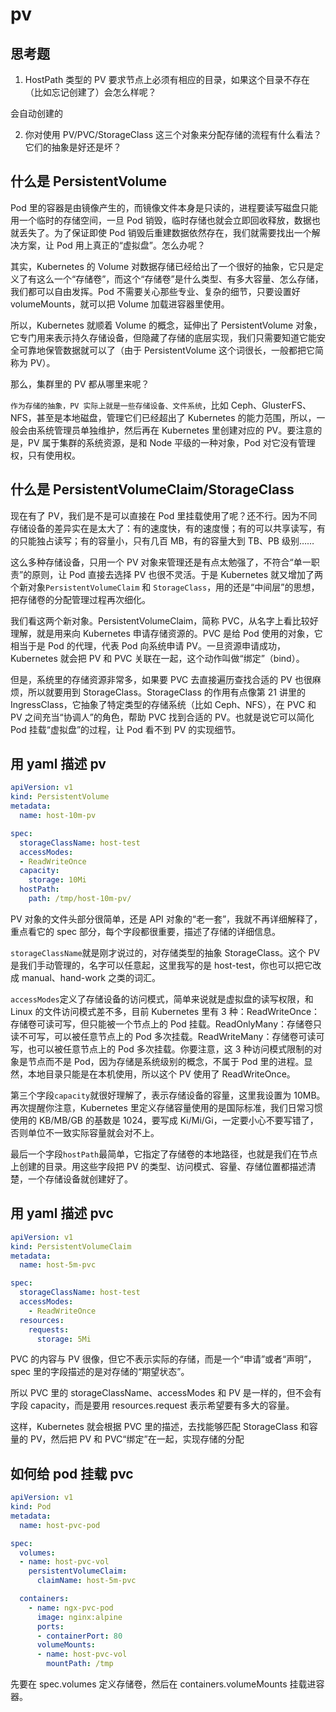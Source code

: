 # pv
## 思考题
1. HostPath 类型的 PV 要求节点上必须有相应的目录，如果这个目录不存在（比如忘记创建了）会怎么样呢？

会自动创建的

2. 你对使用 PV/PVC/StorageClass 这三个对象来分配存储的流程有什么看法？它们的抽象是好还是坏？

## 什么是 PersistentVolume
Pod 里的容器是由镜像产生的，而镜像文件本身是只读的，进程要读写磁盘只能用一个临时的存储空间，一旦 Pod 销毁，临时存储也就会立即回收释放，数据也就丢失了。为了保证即使 Pod 销毁后重建数据依然存在，我们就需要找出一个解决方案，让 Pod 用上真正的“虚拟盘”。怎么办呢？

其实，Kubernetes 的 Volume 对数据存储已经给出了一个很好的抽象，它只是定义了有这么一个“存储卷”，而这个“存储卷”是什么类型、有多大容量、怎么存储，我们都可以自由发挥。Pod 不需要关心那些专业、复杂的细节，只要设置好 volumeMounts，就可以把 Volume 加载进容器里使用。

所以，Kubernetes 就顺着 Volume 的概念，延伸出了 PersistentVolume 对象，它专门用来表示持久存储设备，但隐藏了存储的底层实现，我们只需要知道它能安全可靠地保管数据就可以了（由于 PersistentVolume 这个词很长，一般都把它简称为 PV）。

那么，集群里的 PV 都从哪里来呢？

`作为存储的抽象，PV 实际上就是一些存储设备、文件系统`，比如 Ceph、GlusterFS、NFS，甚至是本地磁盘，管理它们已经超出了 Kubernetes 的能力范围，所以，一般会由系统管理员单独维护，然后再在 Kubernetes 里创建对应的 PV。要注意的是，PV 属于集群的系统资源，是和 Node 平级的一种对象，Pod 对它没有管理权，只有使用权。
## 什么是 PersistentVolumeClaim/StorageClass
现在有了 PV，我们是不是可以直接在 Pod 里挂载使用了呢？还不行。因为不同存储设备的差异实在是太大了：有的速度快，有的速度慢；有的可以共享读写，有的只能独占读写；有的容量小，只有几百 MB，有的容量大到 TB、PB 级别……

这么多种存储设备，只用一个 PV 对象来管理还是有点太勉强了，不符合“单一职责”的原则，让 Pod 直接去选择 PV 也很不灵活。于是 Kubernetes 就又增加了两个新对象`PersistentVolumeClaim` 和 `StorageClass`，用的还是“中间层”的思想，把存储卷的分配管理过程再次细化。

我们看这两个新对象。PersistentVolumeClaim，简称 PVC，从名字上看比较好理解，就是用来向 Kubernetes 申请存储资源的。PVC 是给 Pod 使用的对象，它相当于是 Pod 的代理，代表 Pod 向系统申请 PV。一旦资源申请成功，Kubernetes 就会把 PV 和 PVC 关联在一起，这个动作叫做“绑定”（bind）。

但是，系统里的存储资源非常多，如果要 PVC 去直接遍历查找合适的 PV 也很麻烦，所以就要用到 StorageClass。StorageClass 的作用有点像第 21 讲里的 IngressClass，它抽象了特定类型的存储系统（比如 Ceph、NFS），在 PVC 和 PV 之间充当“协调人”的角色，帮助 PVC 找到合适的 PV。也就是说它可以简化 Pod 挂载“虚拟盘”的过程，让 Pod 看不到 PV 的实现细节。

## 用 yaml 描述 pv
```yaml
apiVersion: v1
kind: PersistentVolume
metadata:
  name: host-10m-pv

spec:
  storageClassName: host-test
  accessModes:
  - ReadWriteOnce
  capacity:
    storage: 10Mi
  hostPath:
    path: /tmp/host-10m-pv/
```
PV 对象的文件头部分很简单，还是 API 对象的“老一套”，我就不再详细解释了，重点看它的 spec 部分，每个字段都很重要，描述了存储的详细信息。

`storageClassName`就是刚才说过的，对存储类型的抽象 StorageClass。这个 PV 是我们手动管理的，名字可以任意起，这里我写的是 host-test，你也可以把它改成 manual、hand-work 之类的词汇。

`accessModes`定义了存储设备的访问模式，简单来说就是虚拟盘的读写权限，和 Linux 的文件访问模式差不多，目前 Kubernetes 里有 3 种：ReadWriteOnce：存储卷可读可写，但只能被一个节点上的 Pod 挂载。ReadOnlyMany：存储卷只读不可写，可以被任意节点上的 Pod 多次挂载。ReadWriteMany：存储卷可读可写，也可以被任意节点上的 Pod 多次挂载。你要注意，这 3 种访问模式限制的对象是节点而不是 Pod，因为存储是系统级别的概念，不属于 Pod 里的进程。显然，本地目录只能是在本机使用，所以这个 PV 使用了 ReadWriteOnce。

第三个字段`capacity`就很好理解了，表示存储设备的容量，这里我设置为 10MB。再次提醒你注意，Kubernetes 里定义存储容量使用的是国际标准，我们日常习惯使用的 KB/MB/GB 的基数是 1024，要写成 Ki/Mi/Gi，一定要小心不要写错了，否则单位不一致实际容量就会对不上。

最后一个字段`hostPath`最简单，它指定了存储卷的本地路径，也就是我们在节点上创建的目录。用这些字段把 PV 的类型、访问模式、容量、存储位置都描述清楚，一个存储设备就创建好了。

## 用 yaml 描述 pvc
```yaml
apiVersion: v1
kind: PersistentVolumeClaim
metadata:
  name: host-5m-pvc

spec:
  storageClassName: host-test
  accessModes:
    - ReadWriteOnce
  resources:
    requests:
      storage: 5Mi
```
PVC 的内容与 PV 很像，但它不表示实际的存储，而是一个“申请”或者“声明”，spec 里的字段描述的是对存储的“期望状态”。

所以 PVC 里的 storageClassName、accessModes 和 PV 是一样的，但不会有字段 capacity，而是要用 resources.request 表示希望要有多大的容量。

这样，Kubernetes 就会根据 PVC 里的描述，去找能够匹配 StorageClass 和容量的 PV，然后把 PV 和 PVC“绑定”在一起，实现存储的分配

## 如何给 pod 挂载 pvc
```yaml
apiVersion: v1
kind: Pod
metadata:
  name: host-pvc-pod

spec:
  volumes:
  - name: host-pvc-vol
    persistentVolumeClaim:
      claimName: host-5m-pvc

  containers:
    - name: ngx-pvc-pod
      image: nginx:alpine
      ports:
      - containerPort: 80
      volumeMounts:
      - name: host-pvc-vol
        mountPath: /tmp
```
先要在 spec.volumes 定义存储卷，然后在 containers.volumeMounts 挂载进容器。
